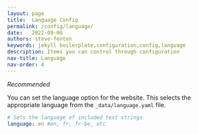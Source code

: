 ```yaml
---
layout: page
title:  Language Config
permalink: /config/language/
date:   2022-09-06
authors: steve-fenton
keywords: jekyll boilerplate,configuration,config,language
description: Items you can control through configuration
nav-title: Language
nav-order: 4
---
```


*Recommended*

You can set the language option for the website. This selects the appropriate language from the `_data/language.yaml` file.

```yaml
# Sets the language of included text strings
language: en #en, fr, fr-be, etc
```
